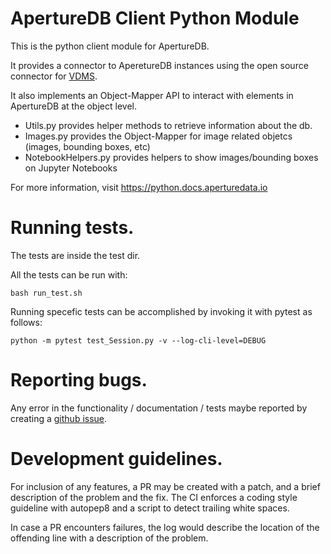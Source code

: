 # ApertureDB Client Python Module

This is the python client module for ApertureDB.

It provides a connector to AperetureDB instances using
the open source connector for [VDMS](https://github.com/IntelLabs/vdms).

It also implements an Object-Mapper API to interact with
elements in ApertureDB at the object level.

* Utils.py provides helper methods to retrieve information about the db.
* Images.py provides the Object-Mapper for image related objetcs (images, bounding boxes, etc)
* NotebookHelpers.py provides helpers to show images/bounding boxes on Jupyter Notebooks

For more information, visit https://python.docs.aperturedata.io

# Running tests.
The tests are inside the test dir.

All the tests can be run with:

``bash run_test.sh``

Running specefic tests can be accomplished by invoking it with pytest as follows:

``python -m pytest test_Session.py -v --log-cli-level=DEBUG``

# Reporting bugs.
Any error in the functionality / documentation / tests maybe reported by creating a 
[github issue](https://github.com/aperture-data/aperturedb-python/issues).

# Development guidelines.
For inclusion of any features, a PR may be created with a patch, 
and a brief description of the problem and the fix. 
The CI enforces a coding style guideline with autopep8 and 
a script to detect trailing white spaces.

In case a PR encounters failures, the log would describe the location of 
the offending line with a description of the problem.
